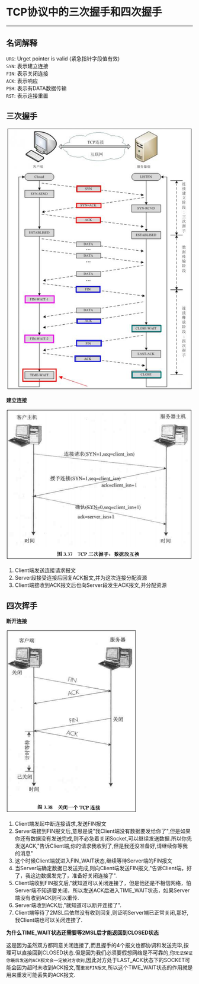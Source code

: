 # TCP协议中的三次握手和四次握手

---


## 名词解释

`URG`: Urget pointer is valid (紧急指针字段值有效)  
`SYN`: 表示建立连接  
`FIN`: 表示关闭连接  
`ACK`: 表示响应  
`PSH`: 表示有DATA数据传输  
`RST`: 表示连接重置

## 三次握手

![握手](./img/1.gif "握手")

**建立连接**

![建立连接](./img/2.gif "建立连接")

1. Client端发送连接请求报文
2. Server段接受连接后回复ACK报文,并为这次连接分配资源
3. Client端接收到ACK报文后也向Server段发生ACK报文,并分配资源

## 四次挥手

**断开连接**

![断开连接](./img/3.gif "断开连接")

1. Client端发起中断连接请求,发送FIN报文
2. Server端接到FIN报文后,意思是说"我Client端没有数据要发给你了",但是如果你还有数据没有发送完成,则不必急着关闭Socket,可以继续发送数据.所以你先发送ACK,"告诉Client端,你的请求我收到了,但是我还没准备好,请继续你等我的消息"
3. 这个时候Client端就进入FIN_WAIT状态,继续等待Server端的FIN报文
4. 当Server端确定数据已发送完成,则向Client端发送FIN报文,"告诉Client端，好了，我这边数据发完了，准备好关闭连接了".
5. Client端收到FIN报文后,"就知道可以关闭连接了，但是他还是不相信网络，怕Server端不知道要关闭，所以发送ACK后进入TIME_WAIT状态，如果Server端没有收到ACK则可以重传.
6. Server端收到ACK后,"就知道可以断开连接了".
7. Client端等待了2MSL后依然没有收到回复,则证明Server端已正常关闭,那好,我Client端也可以关闭连接了.

**为什么TIME_WAIT状态还需要等2MSL后才能返回到CLOSED状态**

这是因为虽然双方都同意关闭连接了,而且握手的4个报文也都协调和发送完毕,按理可以直接回到CLOSED状态.但是因为我们必须要假想网络是不可靠的,你`无法保证你最后发送的ACK报文会一定被对方收到`,因此对方处于LAST_ACK状态下的SOCKET可能会因为超时未收到ACK报文,而`重发FIN报文`,所以这个TIME_WAIT状态的作用就是用来重发可能丢失的ACK报文.